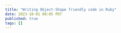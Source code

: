 ```yaml
---
title: "Writing Object-Shape friendly code in Ruby"
date: 2023-10-01 08:05 PDT
published: true
tags: []
---
```




<blockquote markdown="1">



</blockquote>
